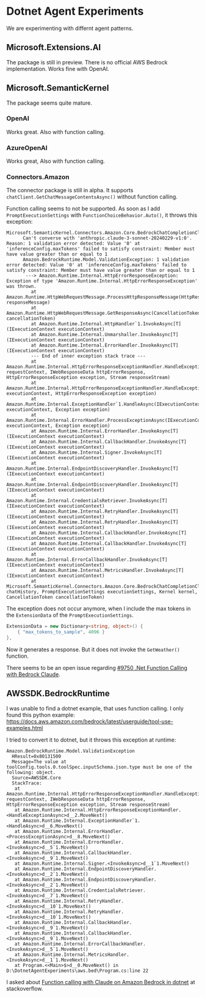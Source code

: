 # Dotnet Agent Experiments

We are experimenting with differnt agent patterns.

## Microsoft.Extensions.AI

The package is still in preview. There is no official AWS Bedrock implementation. Works fine with OpenAI.

## Microsoft.SemanticKernel

The package seems quite mature.

### OpenAI

Works great. Also with function calling.

### AzureOpenAI 

Works great, Also with function calling.

### Connectors.Amazon

The connector package is still in alpha. It supports `chatClient.GetChatMessageContentsAsync()` without function calling.

Function calling seems to not be supported. As soon as I add `PromptExecutionSettings` with `FunctionChoiceBehavior.Auto()`, it throws this exception:

```
Microsoft.SemanticKernel.Connectors.Amazon.Core.BedrockChatCompletionClient[0]
      Can't converse with 'anthropic.claude-3-sonnet-20240229-v1:0'. Reason: 1 validation error detected: Value '0' at 'inferenceConfig.maxTokens' failed to satisfy constraint: Member must have value greater than or equal to 1
      Amazon.BedrockRuntime.Model.ValidationException: 1 validation error detected: Value '0' at 'inferenceConfig.maxTokens' failed to satisfy constraint: Member must have value greater than or equal to 1
       ---> Amazon.Runtime.Internal.HttpErrorResponseException: Exception of type 'Amazon.Runtime.Internal.HttpErrorResponseException' was thrown.
         at Amazon.Runtime.HttpWebRequestMessage.ProcessHttpResponseMessage(HttpResponseMessage responseMessage)
         at Amazon.Runtime.HttpWebRequestMessage.GetResponseAsync(CancellationToken cancellationToken)
         at Amazon.Runtime.Internal.HttpHandler`1.InvokeAsync[T](IExecutionContext executionContext)
         at Amazon.Runtime.Internal.Unmarshaller.InvokeAsync[T](IExecutionContext executionContext)
         at Amazon.Runtime.Internal.ErrorHandler.InvokeAsync[T](IExecutionContext executionContext)
         --- End of inner exception stack trace ---
         at Amazon.Runtime.Internal.HttpErrorResponseExceptionHandler.HandleExceptionStream(IRequestContext requestContext, IWebResponseData httpErrorResponse, HttpErrorResponseException exception, Stream responseStream)
         at Amazon.Runtime.Internal.HttpErrorResponseExceptionHandler.HandleExceptionAsync(IExecutionContext executionContext, HttpErrorResponseException exception)
         at Amazon.Runtime.Internal.ExceptionHandler`1.HandleAsync(IExecutionContext executionContext, Exception exception)
         at Amazon.Runtime.Internal.ErrorHandler.ProcessExceptionAsync(IExecutionContext executionContext, Exception exception)
         at Amazon.Runtime.Internal.ErrorHandler.InvokeAsync[T](IExecutionContext executionContext)
         at Amazon.Runtime.Internal.CallbackHandler.InvokeAsync[T](IExecutionContext executionContext)
         at Amazon.Runtime.Internal.Signer.InvokeAsync[T](IExecutionContext executionContext)
         at Amazon.Runtime.Internal.EndpointDiscoveryHandler.InvokeAsync[T](IExecutionContext executionContext)
         at Amazon.Runtime.Internal.EndpointDiscoveryHandler.InvokeAsync[T](IExecutionContext executionContext)
         at Amazon.Runtime.Internal.CredentialsRetriever.InvokeAsync[T](IExecutionContext executionContext)
         at Amazon.Runtime.Internal.RetryHandler.InvokeAsync[T](IExecutionContext executionContext)
         at Amazon.Runtime.Internal.RetryHandler.InvokeAsync[T](IExecutionContext executionContext)
         at Amazon.Runtime.Internal.CallbackHandler.InvokeAsync[T](IExecutionContext executionContext)
         at Amazon.Runtime.Internal.CallbackHandler.InvokeAsync[T](IExecutionContext executionContext)
         at Amazon.Runtime.Internal.ErrorCallbackHandler.InvokeAsync[T](IExecutionContext executionContext)
         at Amazon.Runtime.Internal.MetricsHandler.InvokeAsync[T](IExecutionContext executionContext)
         at Microsoft.SemanticKernel.Connectors.Amazon.Core.BedrockChatCompletionClient.GenerateChatMessageAsync(ChatHistory chatHistory, PromptExecutionSettings executionSettings, Kernel kernel, CancellationToken cancellationToken)
```

The exception does not occur anymore, when I include the max tokens in the `ExtensionData` of the `PromptExecutionSettings`.

```csharp
ExtensionData = new Dictionary<string, object>() {
    { "max_tokens_to_sample", 4096 }
},
```

Now it generates a response. But it does not invoke the `GetWeather()` function.

There seems to be an open issue regarding [#9750 .Net Function Calling with Bedrock Claude](https://github.com/microsoft/semantic-kernel/issues/9750).

## AWSSDK.BedrockRuntime

I was unable to find a dotnet example, that uses function calling. I only found this python example: <https://docs.aws.amazon.com/bedrock/latest/userguide/tool-use-examples.html>

I tried to convert it to dotnet, but it throws this exception at runtime:

```
Amazon.BedrockRuntime.Model.ValidationException
  HResult=0x80131500
  Message=The value at toolConfig.tools.0.toolSpec.inputSchema.json.type must be one of the following: object.
  Source=AWSSDK.Core
  StackTrace:
   at Amazon.Runtime.Internal.HttpErrorResponseExceptionHandler.HandleExceptionStream(IRequestContext requestContext, IWebResponseData httpErrorResponse, HttpErrorResponseException exception, Stream responseStream)
   at Amazon.Runtime.Internal.HttpErrorResponseExceptionHandler.<HandleExceptionAsync>d__2.MoveNext()
   at Amazon.Runtime.Internal.ExceptionHandler`1.<HandleAsync>d__6.MoveNext()
   at Amazon.Runtime.Internal.ErrorHandler.<ProcessExceptionAsync>d__8.MoveNext()
   at Amazon.Runtime.Internal.ErrorHandler.<InvokeAsync>d__5`1.MoveNext()
   at Amazon.Runtime.Internal.CallbackHandler.<InvokeAsync>d__9`1.MoveNext()
   at Amazon.Runtime.Internal.Signer.<InvokeAsync>d__1`1.MoveNext()
   at Amazon.Runtime.Internal.EndpointDiscoveryHandler.<InvokeAsync>d__2`1.MoveNext()
   at Amazon.Runtime.Internal.EndpointDiscoveryHandler.<InvokeAsync>d__2`1.MoveNext()
   at Amazon.Runtime.Internal.CredentialsRetriever.<InvokeAsync>d__7`1.MoveNext()
   at Amazon.Runtime.Internal.RetryHandler.<InvokeAsync>d__10`1.MoveNext()
   at Amazon.Runtime.Internal.RetryHandler.<InvokeAsync>d__10`1.MoveNext()
   at Amazon.Runtime.Internal.CallbackHandler.<InvokeAsync>d__9`1.MoveNext()
   at Amazon.Runtime.Internal.CallbackHandler.<InvokeAsync>d__9`1.MoveNext()
   at Amazon.Runtime.Internal.ErrorCallbackHandler.<InvokeAsync>d__5`1.MoveNext()
   at Amazon.Runtime.Internal.MetricsHandler.<InvokeAsync>d__1`1.MoveNext()
   at Program.<<Main>$>d__0.MoveNext() in D:\DotnetAgentExperiments\aws.bed\Program.cs:line 22
```

I asked about [Function calling with Claude on Amazon Bedrock in dotnet](https://stackoverflow.com/questions/79397902/function-calling-with-claude-on-amazon-bedrock-in-dotnet) at stackoverflow.
